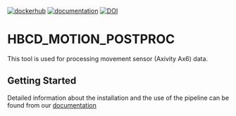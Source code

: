 [![dockerhub](https://img.shields.io/badge/docker-inclab/hbcd_motion_postproc-brightgreen.svg?logo=docker&style=flat)](https://hub.docker.com/r/inclab/hbcd_motion_postproc/tags/)
[![documentation](https://readthedocs.org/projects/hbcd_motion_postproc/badge/?version=latest)](https://hbcd_motion_postproc.readthedocs.io/en/latest/)
[![DOI](https://zenodo.org/badge/867238460.svg)](https://doi.org/10.5281/zenodo.14200420)



HBCD_MOTION_POSTPROC
=======================================

This tool is used for processing movement sensor (Axivity Ax6) data.

## Getting Started

Detailed information about the installation and the use of the pipeline can be found from our [documentation](https://hbcd-motion-postproc.readthedocs.io/en/latest)
